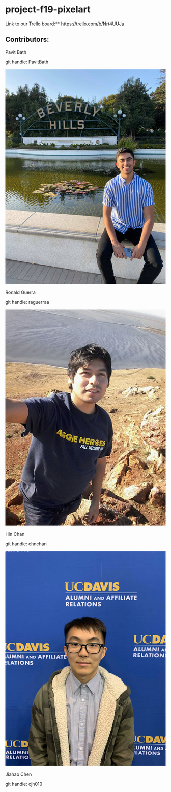# project-f19-pixelart

Link to our Trello board:** https://trello.com/b/Nrt4UUJa

## Contributors:

Pavit Bath

git handle: PavitBath

![](Members/Pavit.jpg)

Ronald Guerra

git handle: raguerraa

![](Members/ronald.jpg)

Hin Chan

git handle: chnchan

![](Members/Hin.jpg)

Jiahao Chen

git handle: cjh010

